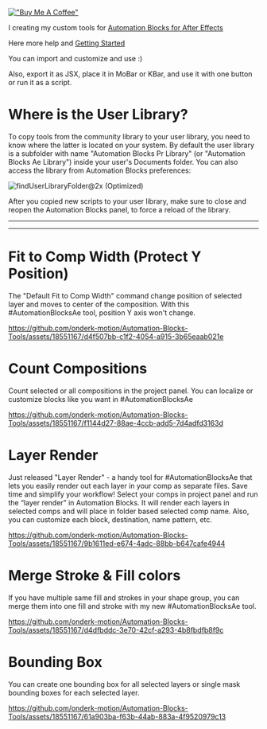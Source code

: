 [!["Buy Me A Coffee"](https://www.buymeacoffee.com/assets/img/custom_images/orange_img.png)](https://www.buymeacoffee.com/onderk_motion)

I creating my custom tools for [Automation Blocks for After Effects](https://aescripts.com/automation-blocks-for-after-effects/)

Here more help and [Getting Started](https://docs.mamoworld.com/automation-blocks/)

You can import and customize and use :)

Also, export it as JSX, place it in MoBar or KBar, and use it with one button or run it as a script. 


# Where is the User Library?

To copy tools from the community library to your user library, you need to know where the latter is located on your system. By default the user library is a subfolder with name "Automation Blocks Pr Library" (or "Automation Blocks Ae Library") inside your user's Documents folder. You can also access the library from Automation Blocks preferences:

![findUserLibraryFolder@2x (Optimized)](https://github.com/onderk-motion/Automation-Blocks-Tools/assets/18551167/15a317b2-78ba-46e9-a216-2704897c9a2f)

After you copied new scripts to your user library, make sure to close and reopen the Automation Blocks panel, to force a reload of the library.


----------------------------------------------------------------------------------------------------------------------------------
----------------------------------------------------------------------------------------------------------------------------------



# Fit to Comp Width (Protect Y Position)
The "Default Fit to Comp Width" command change position of selected layer and moves to center of the composition. With this #AutomationBlocksAe tool, position Y axis won't change.

https://github.com/onderk-motion/Automation-Blocks-Tools/assets/18551167/d4f507bb-c1f2-4054-a915-3b65eaab021e

# Count Compositions
Count selected or all compositions in the project panel. You can localize or customize blocks like you want in #AutomationBlocksAe

https://github.com/onderk-motion/Automation-Blocks-Tools/assets/18551167/f1144d27-88ae-4ccb-add5-7d4adfd3163d

# Layer Render
Just released "Layer Render" - a handy tool for #AutomationBlocksAe that lets you easily render out each layer in your comp as separate files. Save time and simplify your workflow!
Select your comps in project panel and run the “layer render” in Automation Blocks.  It will render each layers in selected comps and will place in folder based selected comp name. 
Also, you can customize each block, destination, name pattern, etc. 

https://github.com/onderk-motion/Automation-Blocks-Tools/assets/18551167/9b1611ed-e674-4adc-88bb-b647cafe4944

# Merge Stroke & Fill colors
If you have multiple same fill and strokes in your shape group, you can merge them into one fill and stroke with my new #AutomationBlocksAe tool.

https://github.com/onderk-motion/Automation-Blocks-Tools/assets/18551167/d4dfbddc-3e70-42cf-a293-4b8fbdfb8f9c


# Bounding Box
You can create one bounding box for all selected layers or single mask bounding boxes for each selected layer.

https://github.com/onderk-motion/Automation-Blocks-Tools/assets/18551167/61a903ba-f63b-44ab-883a-4f9520979c13
